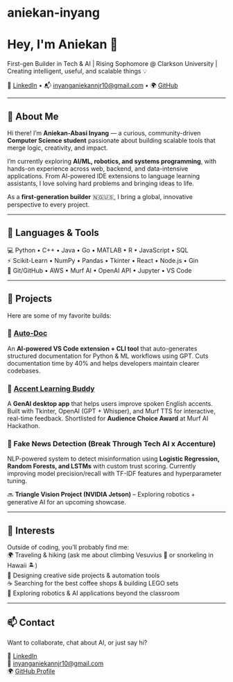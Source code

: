 # aniekan-inyang
# Hey, I'm Aniekan 👋  
First-gen Builder in Tech & AI | Rising Sophomore @ Clarkson University | Creating intelligent, useful, and scalable things 💡  

📇 [LinkedIn](https://www.linkedin.com/in/aniekan-abasi-inyang/) • 📬 inyanganiekannjr10@gmail.com • 🌍 [GitHub](https://github.com/aniekanai)  

---

## 🧠 About Me  
Hi there! I’m **Aniekan-Abasi Inyang** — a curious, community-driven **Computer Science student** passionate about building scalable tools that merge logic, creativity, and impact.  

I’m currently exploring **AI/ML, robotics, and systems programming**, with hands-on experience across web, backend, and data-intensive applications. From AI-powered IDE extensions to language learning assistants, I love solving hard problems and bringing ideas to life.  

As a **first-generation builder** 🇳🇬🇺🇸, I bring a global, innovative perspective to every project.  

---

## 🧰 Languages & Tools  
💻 Python • C++ • Java • Go • MATLAB • R • JavaScript • SQL  
⚡ Scikit-Learn • NumPy • Pandas • Tkinter • React • Node.js • Gin  
🔧 Git/GitHub • AWS • Murf AI • OpenAI API • Jupyter • VS Code  

---

## 🚀 Projects  
Here are some of my favorite builds:  

### 🔹 [Auto-Doc](https://github.com/aniekanai/auto-doc)  
An **AI-powered VS Code extension + CLI tool** that auto-generates structured documentation for Python & ML workflows using GPT. Cuts documentation time by 40% and helps developers maintain clearer codebases.  

### 🔹 [Accent Learning Buddy](https://github.com/aniekanai/accent-learning-buddy)  
A **GenAI desktop app** that helps users improve spoken English accents.  
Built with Tkinter, OpenAI (GPT + Whisper), and Murf TTS for interactive, real-time feedback. Shortlisted for **Audience Choice Award** at Murf AI Hackathon.  

### 🔹 Fake News Detection (Break Through Tech AI x Accenture)  
NLP-powered system to detect misinformation using **Logistic Regression, Random Forests, and LSTMs** with custom trust scoring. Currently improving model precision/recall with TF-IDF features and hyperparameter tuning.  

🔜 **Triangle Vision Project (NVIDIA Jetson)** – Exploring robotics + generative AI for an upcoming showcase.  

---

## 🎨 Interests  
Outside of coding, you’ll probably find me:  
🌍 Traveling & hiking (ask me about climbing Vesuvius 🌋 or snorkeling in Hawaii 🏝️)  
🎨 Designing creative side projects & automation tools  
☕ Searching for the best coffee shops & building LEGO sets  
🤖 Exploring robotics & AI applications beyond the classroom  

---

## 📫 Contact  
Want to collaborate, chat about AI, or just say hi?  

💼 [LinkedIn](https://www.linkedin.com/in/aniekan-abasi-inyang/)  
📧 inyanganiekannjr10@gmail.com  
🌍 [GitHub Profile](https://github.com/aniekanai)  
